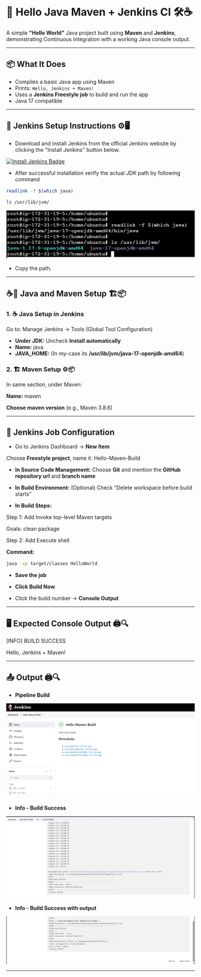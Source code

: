 # 🚀 Hello Java Maven + Jenkins CI 🛠️☕

A simple **"Hello World"** Java project built using **Maven** and **Jenkins**, demonstrating Continuous Integration with a working Java console output.

---

## 📦 What It Does

- Compiles a basic Java app using Maven
- Prints: `Hello, Jenkins + Maven!`
- Uses a **Jenkins Freestyle job** to build and run the app
- Java 17 compatible

---
## 🧰 Jenkins Setup Instructions ⚙️🖥️
- Download and install Jenkins from the official Jenkins website by clicking the "Install Jenkins" button below.

<a href="https://www.jenkins.io/doc/book/installing/linux/" target="_blank">
  <img src="https://img.shields.io/badge/Install%20Jenkins-007BFF?style=for-the-badge&logo=githubpages&logoColor=white" alt="Install Jenkins Badge" />
</a>

-  After successful installation verify the actual JDK path by following command
  
```bash
readlink -f $(which java)
```

```bash
ls /usr/lib/jvm/
```
![image alt](https://github.com/Pranaykokkonda/hello-java-maven-task8/blob/bc7a24ad6422b79324ffef533975554fc7fcb943/01-actual-JDK-path.jpg)
-  Copy the path.

---
## ☕🔧 Java and Maven Setup 🏗️📦
### 1. ☕ Java Setup in Jenkins
Go to: Manage Jenkins → Tools (Global Tool Configuration)
- **Under JDK:** Uncheck **Install automatically**
- **Name:** java
- **JAVA_HOME:** <Paste the path here>  (In my-case its **/usr/lib/jvm/java-17-openjdk-amd64**)

### 2. 🏗️ Maven Setup ⚙️📦
In same section, under Maven:

**Name:** maven

**Choose maven version** (e.g., Maven 3.8.6)

---
## 🚀 Jenkins Job Configuration

- Go to Jenkins Dashboard → **New Item**

Choose **Freestyle project**, name it: Hello-Maven-Build

- **In Source Code Management:**
Choose **Git** and mention the **GitHub repository url** and **branch name**

- **In Build Environment:**
(Optional) Check “Delete workspace before build starts”

- **In Build Steps:**

Step 1: Add Invoke top-level Maven targets

Goals: clean package

Step 2: Add Execute shell

**Command:**

```bash
java -cp target/classes HelloWorld
```
- **Save the job**

- **Click Build Now**

- Click the build number → **Console Output**

---
## 🖥 Expected Console Output 🖨️🔍
  
[INFO] BUILD SUCCESS

Hello, Jenkins + Maven!

---
## 📤 Output 🖨️🔍
-  **Pipeline Build**
  
![image alt](https://github.com/Pranaykokkonda/hello-java-maven-task8/blob/bc7a24ad6422b79324ffef533975554fc7fcb943/02-pipeline-build.jpg)
-  **Info - Build Success**
  
![image alt](https://github.com/Pranaykokkonda/hello-java-maven-task8/blob/bc7a24ad6422b79324ffef533975554fc7fcb943/03-info-build-success.jpg)
-  **Info - Build Success with output**

![image alt](https://github.com/Pranaykokkonda/hello-java-maven-task8/blob/bc7a24ad6422b79324ffef533975554fc7fcb943/04-info-bs-with-output.jpg)

---
